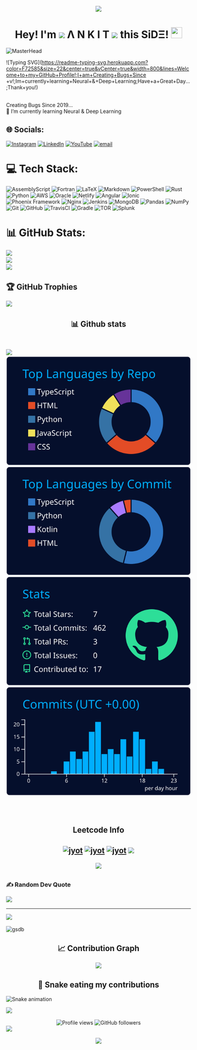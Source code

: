 <p align="center">
  <img src="https://capsule-render.vercel.app/api?type=waving&color=gradient&text=ΛNKIT!&height=100&section=header"/>
</p>

<div align="center">
  <h1>Hey! I'm  <img src="https://i.pinimg.com/originals/3f/7e/4e/3f7e4eff7c96e9fe4b8b4b1ff3f7bdb5.gif" width="15%">
Λ N K I T <img src="https://i.pinimg.com/originals/3f/7e/4e/3f7e4eff7c96e9fe4b8b4b1ff3f7bdb5.gif" width="6%"> this SiDΞ! <img src="https://media.tenor.com/Zh_jzyMKfn0AAAAi/wave-hello.gif" width="30" height="30" /></h1>
 
 
</div>

![MasterHead](https://res.cloudinary.com/superfolio/image/upload/v1620689979/68747470733a2f2f692e70696e696d672e636f6d2f6f726967696e616c732f63362f33332f63322f63363333633230656465383266306530636564376435373064626533613166332e676966_yjuh2s.gif)

![Typing SVG](https://readme-typing-svg.herokuapp.com?color=F72585&size=22&center=true&vCenter=true&width=800&lines=Welcome+to+my+GitHub+Profile!;I+am+Creating+Bugs+Since +v!;Im+currently+learning+Neural+&+Deep+Learning;Have+a+Great+Day...;Thank+you!)


<br>Creating Bugs Since 2019...<br>🔭 I’m currently learning Neural & Deep Learning


## 🌐 Socials:
[![Instagram](https://img.shields.io/badge/Instagram-%23E4405F.svg?logo=Instagram&logoColor=white)](https://instagram.com/https://www.youtube.com/redirect?event=channel_description&redir_token=QUFFLUhqa2Y3Q1dUU3NPRklKajRSdWtEMTY4dUhuRUlBZ3xBQ3Jtc0tuYWVWSGprdVpXZXRRYmYxY0MtV1pXcHhQMVdlT2JvNGpiM3pRdkY3cXo0OG0yLThWYTFjdktKcmVQMmJRMDNZUEo1WVRCSFpsR3diOU00dXR3UEVYVlpMaEt3M0NWS29IX2pwWUxuaWZWdHdhNi1NTQ&q=https%3A%2F%2Fwww.instagram.com%2Fankit_offx%2F) [![LinkedIn](https://img.shields.io/badge/LinkedIn-%230077B5.svg?logo=linkedin&logoColor=white)](https://linkedin.com/in/https://www.linkedin.com/in/ankit-patil-379703339) [![YouTube](https://img.shields.io/badge/YouTube-%23FF0000.svg?logo=YouTube&logoColor=white)](https://youtube.com/@https://www.youtube.com/@ankit.patil07) [![email](https://img.shields.io/badge/Email-D14836?logo=gmail&logoColor=white)](mailto:ankitgpatil.official@gmail.com) 

# 💻 Tech Stack:
![AssemblyScript](https://img.shields.io/badge/assembly%20script-%23000000.svg?style=for-the-badge&logo=assemblyscript&logoColor=white) ![Fortran](https://img.shields.io/badge/Fortran-%23734F96.svg?style=for-the-badge&logo=fortran&logoColor=white) ![LaTeX](https://img.shields.io/badge/latex-%23008080.svg?style=for-the-badge&logo=latex&logoColor=white) ![Markdown](https://img.shields.io/badge/markdown-%23000000.svg?style=for-the-badge&logo=markdown&logoColor=white) ![PowerShell](https://img.shields.io/badge/PowerShell-%235391FE.svg?style=for-the-badge&logo=powershell&logoColor=white) ![Rust](https://img.shields.io/badge/rust-%23000000.svg?style=for-the-badge&logo=rust&logoColor=white) ![Python](https://img.shields.io/badge/python-3670A0?style=for-the-badge&logo=python&logoColor=ffdd54) ![AWS](https://img.shields.io/badge/AWS-%23FF9900.svg?style=for-the-badge&logo=amazon-aws&logoColor=white) ![Oracle](https://img.shields.io/badge/Oracle-F80000?style=for-the-badge&logo=oracle&logoColor=white) ![Netlify](https://img.shields.io/badge/netlify-%23000000.svg?style=for-the-badge&logo=netlify&logoColor=#00C7B7) ![Angular](https://img.shields.io/badge/angular-%23DD0031.svg?style=for-the-badge&logo=angular&logoColor=white) ![Ionic](https://img.shields.io/badge/Ionic-%233880FF.svg?style=for-the-badge&logo=Ionic&logoColor=white) ![Phoenix Framework](https://img.shields.io/badge/phoenixframework-%23FD4F00.svg?style=for-the-badge&logo=phoenixframework&logoColor=black) ![Nginx](https://img.shields.io/badge/nginx-%23009639.svg?style=for-the-badge&logo=nginx&logoColor=white) ![Jenkins](https://img.shields.io/badge/jenkins-%232C5263.svg?style=for-the-badge&logo=jenkins&logoColor=white) ![MongoDB](https://img.shields.io/badge/MongoDB-%234ea94b.svg?style=for-the-badge&logo=mongodb&logoColor=white) ![Pandas](https://img.shields.io/badge/pandas-%23150458.svg?style=for-the-badge&logo=pandas&logoColor=white) ![NumPy](https://img.shields.io/badge/numpy-%23013243.svg?style=for-the-badge&logo=numpy&logoColor=white) ![Git](https://img.shields.io/badge/git-%23F05033.svg?style=for-the-badge&logo=git&logoColor=white) ![GitHub](https://img.shields.io/badge/github-%23121011.svg?style=for-the-badge&logo=github&logoColor=white) ![TravisCI](https://img.shields.io/badge/travis%20ci-%232B2F33.svg?style=for-the-badge&logo=travis&logoColor=white) ![Gradle](https://img.shields.io/badge/Gradle-02303A.svg?style=for-the-badge&logo=Gradle&logoColor=white) ![TOR](https://img.shields.io/badge/tor-%237E4798.svg?style=for-the-badge&logo=tor-project&logoColor=white) ![Splunk](https://img.shields.io/badge/splunk-%23000000.svg?style=for-the-badge&logo=splunk&logoColor=white)
# 📊 GitHub Stats:
![](https://github-readme-stats.vercel.app/api?username=ankitpatil7&theme=dark&hide_border=false&include_all_commits=true&count_private=true)<br/>
![](https://nirzak-streak-stats.vercel.app/?user=ankitpatil7&theme=dark&hide_border=false)<br/>
![](https://github-readme-stats.vercel.app/api/top-langs/?username=ankitpatil7&theme=dark&hide_border=false&include_all_commits=true&count_private=true&layout=compact)

## 🏆 GitHub Trophies
![](https://github-profile-trophy.vercel.app/?username=ankitpatil7&theme=radical&no-frame=false&no-bg=true&margin-w=4)

<div>
    <h2 align="center"> 📊 Github stats </h2>
      <br/>
        <p align="center">
          <a href="https://github.com/ankitpatil7/">

            
[![](https://raw.githubusercontent.com/ankitpatil7/aryan/master/profile-summary-card-output/algolia/0-profile-details.svg)](https://github.com/vn7n24fzkq/github-profile-summary-cards)
[![](https://raw.githubusercontent.com/aryanb1906/aryan/master/profile-summary-card-output/algolia/1-repos-per-language.svg)](https://github.com/vn7n24fzkq/github-profile-summary-cards) [![](https://raw.githubusercontent.com/aryanb1906/aryan/master/profile-summary-card-output/algolia/2-most-commit-language.svg)](https://github.com/vn7n24fzkq/github-profile-summary-cards)
[![](https://raw.githubusercontent.com/aryanb1906/aryan/master/profile-summary-card-output/algolia/3-stats.svg)](https://github.com/vn7n24fzkq/github-profile-summary-cards) [![](https://raw.githubusercontent.com/aryanb1906/aryan/master/profile-summary-card-output/algolia/4-productive-time.svg)](https://github.com/vn7n24fzkq/github-profile-summary-cards)
          </a>
       </p>
     <br>
     <br/>
  </div> 


<h2 align="center">Leetcode Info<h2>  
<p align="center">
<!--   <a href="https://leetcode.com/aryanbhargava2005/" target="_blank"><img align="center" src="https://leetcode.com/static/images/badges/2024/gif/2024-02.gif" alt="jyot" height="200" width="200" /></a>
  <a href="https://leetcode.com/aryanbhargava2005/" target="_blank"><img align="center" src="https://leetcode.com/static/images/badges/2024/gif/2024-03.gif" alt="jyot" height="200" width="200" 365 Days Badge Annual_Badge_2024  <a><img align="centre" src="https://assets.leetcode.com/static_assets/marketing/2025.gif" width="210" height="210" /></a>
   <a><img align="centre" src="https://assets.leetcode.com/static_assets/marketing/Knight.gif" width="250" height="250" /></a>
    <a><img align="centre" src="https://assets.leetcode.com/static_assets/marketing/1000.gif" width="210" height="210" /></a> /></a> -->
 <a href="https://leetcode.com/AnkitOnTop/" target="_blank"><img align="center" src="https://assets.leetcode.com/static_assets/others/LeetCode_75.gif" alt="jyot" height="200" width="200" /></a> <a href="https://leetcode.com/AnkxxOnTop/" target="_blank"><img align="center" src="https://assets.leetcode.com/static_assets/others/Knight.gif" alt="jyot" height="200" width="200" /></a> <a href="https://leetcode.com/AnkitOnTop/" target="_blank"><img align="center" src="https://assets.leetcode.com/static_assets/others/Top_100_Liked.gif" alt="jyot" height="200" width="200" /></a> <img  align="center"src="https://i.pinimg.com/originals/3f/7e/4e/3f7e4eff7c96e9fe4b8b4b1ff3f7bdb5.gif" width="15%">
 
<!--   <a href="https://leetcode.com/aryanbhargava2005/" target="_blank"><img align="center" src="https://assets.leetcode.com/static_assets/marketing/2024-100.gif" alt="jyot" height="200" width="200"<a href="https://leetcode.com/aryanbhargava2005/" target="_blank"><img align="center" src="https://assets.leetcode.com/static_assets/others/Knight.gif" alt="jyot" height="200" width="200" /></a>
   <a href="https://leetcode.com/aryanbhargava2005/" target="_blank"><img align="center" src="https://assets.leetcode.com/static_assets/others/LeetCode_75.gif" alt="jyot" height="200" width="200" /></a> /></a> -->
</p>
<p align="center">
  
  <img  align=top flex-grow=1 src="https://leetcard.jacoblin.cool/AnkitOnTop?theme=dark&font=Nunito&ext=heatmap" />  
</p>

### ✍️ Random Dev Quote
![](https://quotes-github-readme.vercel.app/api?type=horizontal&theme=radical)

---
[![](https://visitcount.itsvg.in/api?id=ankitpatil7&icon=0&color=0)](https://visitcount.itsvg.in)

<p align="left"> <img src="https://komarev.com/ghpvc/?username=gsdb&label=Profile%20views&color=0e75b6&style=flat" alt="gsdb" /> </p>


<div align="center">
  <h2>📈 Contribution Graph</h2>
</div>

<div align="center">
  <img src="https://github-readme-activity-graph.vercel.app/graph?username=ankitpatil7&theme=tokyo-night&bg_color=1a1b27&color=70a5fd&line=70a5fd&point=ff6b6b&area=true&hide_border=true" />
</div>

<div align="center">
  <h2>🐍 Snake eating my contributions</h2>
</div>


  
![Snake animation](https://github.com/ankitpatil7/ankitpatil7/blob/output/github-snake-dark.svg)


  ![](https://quotes-github-readme.vercel.app/api?type=vetical&theme=radical)

<!-- <div align="center">
  <h2>📄 Latest Blog Posts</h2>
</div>
![](https://quotes-github-readme.vercel.app/api?type=vetical&theme=radical)
<!-- BLOG-POST-LIST:START -->
<!-- BLOG-POST-LIST:END -->

<div align="center">
  <img src="https://komarev.com/ghpvc/?username=ankitpatil7&label=Profile%20views&color=0e75b6&style=flat" alt="Profile views" />
  <img src="https://img.shields.io/github/followers/ankitpatil7?label=Followers&style=social" alt="GitHub followers" />
</div>

 <img  src="https://raw.githubusercontent.com/Trilokia/Trilokia/379277808c61ef204768a61bbc5d25bc7798ccf1/bottom_header.svg" />
<p align="center">
  <img src="https://capsule-render.vercel.app/api?type=waving&color=gradient&text=THΛNK_YoU!&height=100&section=footer"/>
</p>
